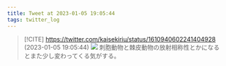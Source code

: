 ```yaml
---
title: Tweet at 2023-01-05 19:05:44
tags: twitter_log
---
```


> [!CITE] https://twitter.com/kaisekiriu/status/1610940602241404928 (2023-01-05 19:05:44)
> ![](https://twitter.com/kaisekiriu/status/1610940602241404928)
> 刺胞動物と棘皮動物の放射相称性とかになるとまた少し変わってくる気がする。
